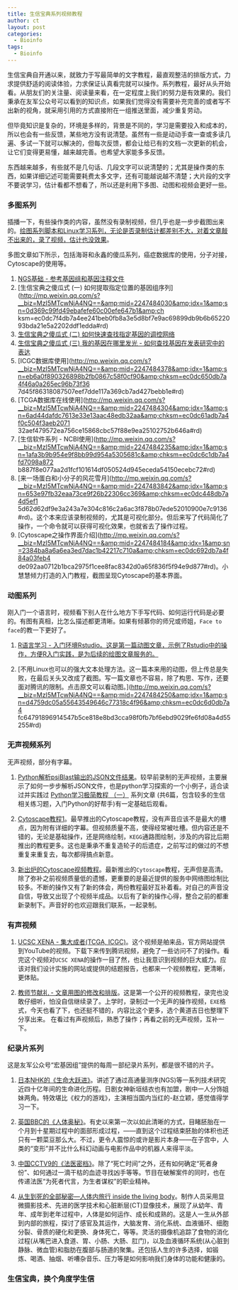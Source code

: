 ```yaml
---
title: 生信宝典系列视频教程
author: ct
layout: post
categories:
  - Bioinfo
tags:
  - Bioinfo
---
```



生信宝典自开通以来，就致力于写最简单的文字教程，最直观整洁的排版方式，力求提供舒适的阅读体验，力求保证认真看完就可以操作。系列教程，最好从头开始看。从朋友们的关注量、阅读量来看，在一定程度上我们的努力是有效果的。我们秉承在友军公众号可以看到的知识点，如果我们觉得没有需要补充完善的或者写不出新的视角，就采用引用的方式直接附在一组推送里面，减少重复劳动。


但毕竟知识是复杂的，环境是多样的，背景是不同的，学习是需要投入和成本的，所以也会有一些反馈，某些地方没有说清楚。虽然有一些是动动手查一查或多读几遍、多试一下就可以解决的，但每次反馈，都会让给已有的文档一次更新的机会，让它们变得更易懂，越来越完善。也希望大家能多多反馈。


东西越来越多，有些就不是几句话、几段文字可以说清楚的；尤其是操作类的东西，如果详细记述可能需要耗费太多文字，还有可能越说越不清楚；大片段的文字不要说学习，估计看都不想看了，所以还是利用下多图、动图和视频会更好一些。


### 多图系列

插播一下，有些操作类的内容，虽然没有录制视频，但几乎也是一步步截图出来的。[绘图系列脚本和Linux学习系列，无论是否录制估计都差别不大，对着文章敲不出来的，录了视频，估计也没效果](http://mp.weixin.qq.com/s/zUS5dSa6cAQqR48XVJrt-g)。

多图文章如下所示，包括海哥和永鑫的傻瓜系列，癌症数据库的使用，分子对接，Cytoscape的使用等。

1. [NGS基础 - 参考基因组和基因注释文件](http://mp.weixin.qq.com/s?__biz=MzI5MTcwNjA4NQ==&amp;mid=2247484148&amp;idx=1&amp;sn=525233898721a9c3ebdf275babf14944&amp;chksm=ec0dc77edb7a4e686440e0cbe5fbf39f554c4183dc30e7870ab7584e285f4e018dd94b680f79#rd)
2. [生信宝典之傻瓜式 (一) 如何提取指定位置的基因组序列](http://mp.weixin.qq.com/s?__biz=MzI5MTcwNjA4NQ==&amp;mid=2247484030&amp;idx=1&amp;sn=0d369c99fd49ebafefe60c00efe647b1&amp;ch
ksm=ec0dc7f4db7a4ee241beb0fb8a3e5d8bf7e9ac69899db9b6b6522093bda21e5a2202ddf1edda#rd)
3. [生信宝典之傻瓜式 (二) 如何快速查找指定基因的调控网络](http://mp.weixin.qq.com/s?__biz=MzI5MTcwNjA4NQ==&amp;mid=2247483852&amp;idx=1&amp;sn=d419fa404b987b4d70f789eb2de8478c&amp;chksm=ec0dc446db7a4d50e4700d88f42d3991ea622a058f1529586b533648dcee994e08f742133abe#rd"})
4. [生信宝典之傻瓜式 (三) 我的基因在哪里发光 - 如何查找基因在发表研究中的表达](http://mp.weixin.qq.com/s?__biz=MzI5MTcwNjA4NQ==&amp;mid=2247483864&amp;idx=1&amp;sn=c1df1a797a4c2e4cf5f0e0524664bebd&amp;chksm=ec0dc452db7a4d44a97031725ae4630bdbec7e37076144d60dfd83e17d04cd8a7003f039ecc0#rd)
5. [ICGC数据库使用](http://mp.weixin.qq.com/s?__biz=MzI5MTcwNjA4NQ==&amp;mid=2247484378&amp;idx=1&amp;sn=eb6a0f890326898b2fb0867c58f0cf90&amp;chksm=ec0dc650db7a4f46a0a265ec96b73f36
7d45f86318087507eef7dde117a369cb7ad427bebb1e#rd)
6. [TCGA数据库在线使用](http://mp.weixin.qq.com/s?__biz=MzI5MTcwNjA4NQ==&amp;mid=2247484304&amp;idx=1&amp;sn=6ad44dafdc7613e33e13aac48edb32aa&amp;chksm=ec0dc61adb7a4f0c504f3aeb2071
32aef479572ea756ce15868cbc57f88e9ea25102752b646a#rd)
7. [生信软件系列 - NCBI使用](http://mp.weixin.qq.com/s?__biz=MzI5MTcwNjA4NQ==&amp;mid=2247484235&amp;idx=1&amp;sn=1afa3b9b954e9f8bb99d954a5305681c&amp;chksm=ec0dc6c1db7a4fd7098a872
b887f8e077aa2d1fcf101614df050524d945eceda54150ecebc72#rd)
8. [来一场蛋白和小分子的风花雪月](http://mp.weixin.qq.com/s?__biz=MzI5MTcwNjA4NQ==&amp;mid=2247483842&amp;idx=1&amp;sn=653e97fb32eaa73ce9f26b22306cc369&amp;chksm=ec0dc448db7a4d5ef1
5d62d62df9e3a243a7e304c816c2a6ac3f878b07ede52010900e7c9136#rd)。这个本来应该录制视频的，尤其是可视化部分。但后来写了代码简化了操作，一个命令就可以获得可视化效果，也就省去了操作过程。
9. [Cytoscape之操作界面介绍](http://mp.weixin.qq.com/s?__biz=MzI5MTcwNjA4NQ==&amp;mid=2247484184&amp;idx=1&amp;sn=2384ba8a6a6ea3ed7dac1b42217c710a&amp;chksm=ec0dc692db7a4f84a03feb4
de092aa0712b1bca2975f1cee8fac8342d0a65f836f5f94e9d877#rd)。小慧慧倾力打造的入门教程，截图呈现Cytoscape的基本界面。

### 动图系列

刚入门一个语言时，视频看下别人在什么地方下手写代码、如何运行代码是必要的。有图有真相，比怎么描述都更清晰。如果有倾慕你的师兄或师姐，`Face to face`的教一下更好了。

1. [R语言学习 - 入门环境Rstudio。这是第一篇动图文章，示例了Rstudio中的操作，方便R入门实践，是为后续的绘图文章服务的。](http://mp.weixin.qq.com/s?__biz=MzI5MTcwNjA4NQ==&amp;mid=2247483882&amp;idx=1&amp;sn=e16903b4b745a1ef51855be3824149f6&amp;chksm=ec0dc460db7a4d76a70bd4ca2d250f147225252ee963d3e577affaebeeb81dea1ff639d5e9aa#rd)

2. [不用Linux也可以的强大文本处理方法。这一篇本来用的动图，但上传总是失败，在最后关头又改成了截图。写一篇文章也不容易，除了构思、写作，还要面对腾讯的限制。点击原文可以看动图。](http://mp.weixin.qq.com/s?__biz=MzI5MTcwNjA4NQ==&amp;mid=2247484250&amp;idx=1&amp;sn=d4759dc05a55643549646c77318c4f96&amp;chksm=ec0dc6d0db7a4
fc64791896914547b5ce818e8bd3cca98f0fb7bf6ebd9029fe6fd08a4d55255#rd)

### 无声视频系列

无声视频，部分有字幕。

1. [Python解析psiBlast输出的JSON文件结果](http://mp.weixin.qq.com/s/BN6u2aJkoMzffPv7rvbm8g)。较早前录制的无声视频，主要展示了如何一步步解析JSON文件，也是python学习探索的一个小例子，适合读过并实践过 [Python学习极简教程 （一）](http://mp.weixin.qq.com/s?__biz=MzI5MTcwNjA4NQ==&amp;mid=2247483866&amp;idx=1&amp;sn=310341a1c8d348958c304df03dfd06a0&amp;chksm=ec0dc450db7a4d46e369637cd2867b0e56389bf4f2e1d0dce409bba38882e61e5063308a13af#rd) 系列文章 (共6篇，包含较多的生信相关练习题，入门Python的好帮手)有一定基础后观看。

2. [Cytoscape教程1](http://mp.weixin.qq.com/s/m9uJm8GwSXb3xaRxtod08Q)。最早推出的Cytoscape教程，没有声音应该不是最大的槽点，因为附有详细的字幕。但视频质量不高，使得经常被吐槽。但内容还是不错的，无论是基础操作，还是网络绘制，`KEGG`通路图绘制，涉及的内容比后期推出的教程更多。这也是秉承不重复造轮子的后遗症，之前写过的做过的不想重复来重复去，每次都得搞点新意。

3. [新出炉的Cytoscape视频教程](http://mp.weixin.qq.com/s?__biz=MzI5MTcwNjA4NQ==&amp;mid=2247484194&amp;idx=1&amp;sn=61bcbe1c48e195c5c830396865789723&amp;chksm=ec0dc6a8db7a4fbeaa9cdd7245127edd382f3e4d13a61636c2cbc52062b32d7565bf282fca5e#rd)。最新推出的`Cytoscape`教程，无声但是高清。除了弥补之前视频质量低的遗憾，更重要的是最近提供的服务中网络图绘制比较多。不断的操作又有了新的体会，两份教程最好互补着看。对自己的声音没自信，导致又出现了个视频半成品。以后有了新的操作心得，整合之前的都重新录制下。声音好的也欢迎跟我们联系，一起录制。

### 有声视频

1. [UCSC XENA - 集大成者(TCGA, ICGC)](http://mp.weixin.qq.com/s?__biz=MzI5MTcwNjA4NQ==&amp;mid=2247484383&amp;idx=1&amp;sn=09c58de206f409fa375fb7af94d0084c&amp;chksm=ec0dc655db7a4f438cb7e53f281cb5c6bf2484619b3c72d7eafe064ea6a342f69587353531af#rd)。这个视频是舶来品，官方网站提供到YouTube的视频。下载下来传到腾讯视频，避免了一些访问不了的操作。看完这个视频对`UCSC XENA`的操作一目了然，也让我意识到视频的巨大威力。应该对我们设计实施的网站或提供的结题报告，也都来一个视频教程，更清晰，更体贴。

2. [教师节献礼 - 文章用图的修改和排版](https://mp.weixin.qq.com/s/IJNyhinakY0lSXgCN7b9ug)。这是第一个公开的视频教程，录完也没敢仔细听，怕没自信继续录了。上学时，录制过一个无声的操作视频，`EXE`格式，今天也看了下，也还挺不错的，内容比这个更多，选个黄道吉日也整理下分享出来。 在看过有声视频后，熟悉了操作；再看之前的无声视频，互补一下。

### 纪录片系列

这是友军公众号“宏基因组”提供的每周一部纪录片系列，都是很不错的片子。

1. [日本NHK的《生命大跃进》](http://mp.weixin.qq.com/s/O_0Il0G_v_aSwkUH_noZVA)。讲述了通过高通量测序(NGS)等一系列技术研究近四十亿年间的生命进化历程。日剧女神新垣结衣也有加盟，剧中一人分饰姐妹两角。特效堪比《权力的游戏》，主演相当国内当红的-赵立颖，感觉值得学习一下。

2. [英国BBC的《人体奥秘》](https://mp.weixin.qq.com/s/xlCdN8il1hcutkYK-42fAQ)。有史以来第一次以如此清晰的方式，目睹胚胎在一个月到十星期过程中的面部形成过程，——直到这个过程结束胚胎的体积也还只有一颗菜豆那么大。不过，更令人震惊的或许是影片本身——在子宫中，人类的“变形”并不比什么科幻动画与电影作品中的机器人来得平淡。

3. [中国CCTV9的《法医密档》](https://mp.weixin.qq.com/s/sHTTd_Rb7XibV4CoCVzcAQ)。除了“死亡时间”之外，还有如何确定“死者身份”、如何通过一滴干枯的血迹寻找凶手等等。节目在破解案件的同时，也在传递法医“为死者代言，为生者谋权”的职业精神。

4. [从生到死的全部秘密—人体内旅行 inside the living body](http://mp.weixin.qq.com/s/xqgolgPlRDYQDkDiWu8zOA)。制作人员采用显微摄影技术、先进的医学技术和心脏断层(CT)显像技术，展现了从幼年、青年、成年到老年过程中，人体是如何运作、成长和成熟的。这是人一生从外部到内部的旅程，探讨了感官及其运作，大脑发育、消化系统、血液循环、细胞分裂、骨质的硬化和更换、身体死亡，等等。灵活的摄像机追踪了食物的消化过程(从嘴巴进入食道、胃、小肠、大肠、肛门)，以及血液循环系统(从心脏到静脉、微血管)和脂肪在腹部与肠道的聚集。还包括人生的许多选择，如锻炼、喝酒、抽烟、听嘈杂音乐、压力等是如何影响我们身体的功能和健康的。

### 生信宝典，换个角度学生信

